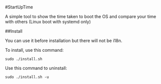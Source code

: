 #StartUpTime

A simple tool to show the time taken to boot the OS and compare your time with others (Linux boot with systemd only)

##Install

You can use it before installation but there will not be i18n.

To install, use this command:

	sudo ./install.sh

Use this command to uninstall:

	sudo ./install.sh -u

